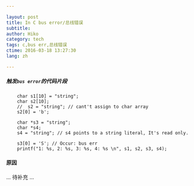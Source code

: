 ```yaml
---

layout: post  
title: In C bus error/总线错误  
subtitle:   
author: Hiko  
category: tech  
tags: c,bus err,总线错误  
ctime: 2016-03-18 13:27:30  
lang: zh  

---
```


##### 触发`bus error`的代码片段  


````
	char s1[10] = "string";
	char s2[10];
	//	s2 = "string"; // cant't assign to char array
	s2[0] = 'b';

	char *s3 = "string";
	char *s4;
	s4 = "string"; // s4 points to a string literal, It's read only.

	s3[0] = 'S'; // Occur: bus err
	printf("1: %s, 2: %s, 3: %s, 4: %s \n", s1, s2, s3, s4);

````

#### 原因

... 待补充 ...
